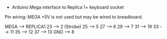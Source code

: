 * Arduino Mega interface to Replica 1+ keyboard socket

Pin wiring:
MEGA +5V is not used but may be wired to breadboard.

MEGA --> REPLICA1
23 --> 2 (Strobe)
25 --> 5
27 --> 6
29 --> 7
31 --> 19
33 --> 11
35 --> 12
37 --> 13
GND --> 8
